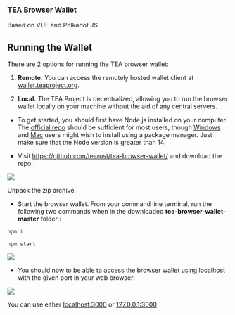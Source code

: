 ### TEA Browser Wallet
Based on VUE and Polkadot JS

## Running the Wallet
There are 2 options for running the TEA browser wallet:

1. **Remote.** You can access the remotely hosted wallet client at [wallet.teaproject.org](https://wallet.teaproject.org).

2. **Local.** The TEA Project is decentralized, allowing you to run the browser wallet locally on your machine without the aid of any central servers. 

- To get started, you should first have Node.js installed on your computer. The [official repo](https://nodejs.org/en/download/) should be sufficient for most users, though [Windows](https://github.com/coreybutler/nvm-windows) and [Mac](https://formulae.brew.sh/formula/node) users might wish to install using a package manager. Just make sure that the Node version is greater than 14.

- Visit https://github.com/tearust/tea-browser-wallet/ and download the repo:

![](https://raw.githubusercontent.com/tearust/tea-docs/main/res/Try_the_demo/Try_the_demo-Tea-Browser-Wallet-download.png)

Unpack the zip archive.

- Start the browser wallet. From your command line terminal, run the following two commands when in the downloaded **tea-browser-wallet-master** folder :

`npm i`

`npm start`

![](https://raw.githubusercontent.com/tearust/tea-docs/main/res/Try_the_demo/Try_the_demo-node_start.png)

- You should now to be able to access the browser wallet using localhost with the given port in your web browser:

![](https://raw.githubusercontent.com/tearust/tea-docs/main/res/Try_the_demo/Try_the_demo-wallet-localhost.png)

You can use either [localhost:3000](http://localhost:3000) or [127.0.0.1:3000](http://127.0.0.1:3000)
